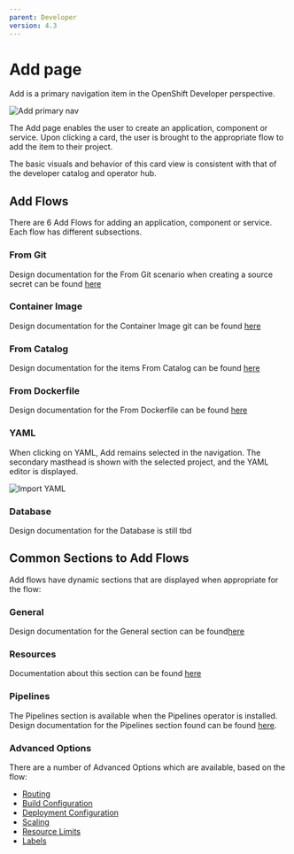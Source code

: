 ```yaml
---
parent: Developer
version: 4.3
---
```


# Add page

Add is a primary navigation item in the OpenShift Developer perspective.

![Add primary nav](https://openshift.github.io/openshift-origin-design/designs/developer/add/img/Add-AltA.png)

The Add page enables the user to create an application, component or service. Upon clicking a card, the user is brought to the appropriate flow to add the item to their project.

The basic visuals and behavior of this card view is consistent with that of the developer catalog and operator hub.

## Add Flows
There are 6 Add Flows for adding an application, component or service. Each flow has different subsections.

### From Git
Design documentation for the From Git scenario when creating a source secret can be found [here](https://openshift.github.io/openshift-origin-design/designs/developer/add/From-Git/Import-from-git.md)

### Container Image
Design documentation for the Container Image git can be found [here](https://openshift.github.io/openshift-origin-design/designs/developer/add/Container-Image/Deploy-Image.md)

### From Catalog
Design documentation for the items From Catalog can be found [here](https://openshift.github.io/openshift-origin-design/designs/developer/add/From-Catalog/Add-from-catalog.md)

### From Dockerfile
Design documentation for the From Dockerfile can be found [here](https://openshift.github.io/openshift-origin-design/designs/developer/add/From-Dockerfile/Import-from-Dockerfile.md)

### YAML
When clicking on YAML, Add remains selected in the navigation.  The secondary masthead is shown with the selected project, and the YAML editor is displayed.

![Import YAML](https://openshift.github.io/openshift-origin-design/designs/developer/add/img/import-yaml.png)

### Database
Design documentation for the Database is still tbd

## Common Sections to Add Flows
Add flows have dynamic sections that are displayed when appropriate for the flow:

### General
Design documentation for the General section can be found[here](https://openshift.github.io/openshift-origin-design/designs/developer/add/sections/General-Section.md)

### Resources
Documentation about this section can be found [here](https://openshift.github.io/openshift-origin-design/designs/developer/add-43/sections/resources/resources.md)

### Pipelines
The Pipelines section is available when the Pipelines operator is installed. Design documentation for the Pipelines section found can be found [here](https://openshift.github.io/openshift-origin-design/designs/developer/add-43/sections/pipelines/pipelines.md).

### Advanced Options
There are a number of Advanced Options which are available, based on the flow:
- [Routing](https://openshift.github.io/openshift-origin-design/designs/developer/add/sections/Adv-Routing.md)
- [Build Configuration](https://openshift.github.io/openshift-origin-design/designs/developer/add/sections/Adv-Build-Config.md)
- [Deployment Configuration](https://openshift.github.io/openshift-origin-design/designs/developer/add/sections/Adv-Deployment-Config.md)
- [Scaling](https://openshift.github.io/openshift-origin-design/designs/developer/add/sections/Adv-Scaling.md)
- [Resource Limits](https://openshift.github.io/openshift-origin-design/designs/developer/add/sections/Adv-Resource-Limits.md)
- [Labels](https://openshift.github.io/openshift-origin-design/designs/developer/add/sections/Adv-Labels.md)
